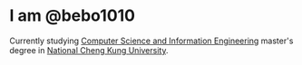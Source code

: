 # I am @bebo1010

<!--
**bebo1010/bebo1010** is a ✨ _special_ ✨ repository because its `README.md` (this file) appears on your GitHub profile.

Here are some ideas to get you started:

- 🔭 I’m currently working on ...
- 🌱 I’m currently learning ...
- 👯 I’m looking to collaborate on ...
- 🤔 I’m looking for help with ...
- 💬 Ask me about ...
- 📫 How to reach me: ...
- 😄 Pronouns: ...
- ⚡ Fun fact: ...
-->

Currently studying [Computer Science and Information Engineering](https://www.csie.ncku.edu.tw/en/) master's degree in [National Cheng Kung University](https://www.ncku.edu.tw/). 
